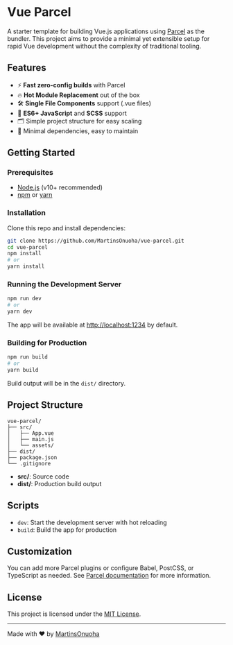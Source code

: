 # Vue Parcel

A starter template for building Vue.js applications using [Parcel](https://parceljs.org/) as the bundler. This project aims to provide a minimal yet extensible setup for rapid Vue development without the complexity of traditional tooling.

## Features

- ⚡️ **Fast zero-config builds** with Parcel
- 🔥 **Hot Module Replacement** out of the box
- 🛠 **Single File Components** support (.vue files)
- 📝 **ES6+ JavaScript** and **SCSS** support
- 🗂 Simple project structure for easy scaling
- 🍃 Minimal dependencies, easy to maintain

## Getting Started

### Prerequisites

- [Node.js](https://nodejs.org/) (v10+ recommended)
- [npm](https://www.npmjs.com/) or [yarn](https://yarnpkg.com/)

### Installation

Clone this repo and install dependencies:

```bash
git clone https://github.com/MartinsOnuoha/vue-parcel.git
cd vue-parcel
npm install
# or
yarn install
```

### Running the Development Server

```bash
npm run dev
# or
yarn dev
```
The app will be available at [http://localhost:1234](http://localhost:1234) by default.

### Building for Production

```bash
npm run build
# or
yarn build
```
Build output will be in the `dist/` directory.

## Project Structure

```
vue-parcel/
├── src/
│   ├── App.vue
│   ├── main.js
│   └── assets/
├── dist/
├── package.json
└── .gitignore
```

- **src/**: Source code
- **dist/**: Production build output

## Scripts

- `dev`: Start the development server with hot reloading
- `build`: Build the app for production

## Customization

You can add more Parcel plugins or configure Babel, PostCSS, or TypeScript as needed. See [Parcel documentation](https://parceljs.org/) for more information.

## License

This project is licensed under the [MIT License](LICENSE).

---

Made with ❤️ by [MartinsOnuoha](https://github.com/MartinsOnuoha)
